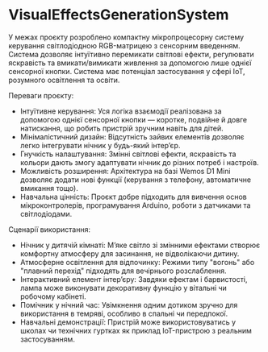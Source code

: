 # VisualEffectsGenerationSystem
У межах проєкту розроблено компактну мікропроцесорну систему керування світлодіодною RGB-матрицею з сенсорним введенням. Система дозволяє інтуїтивно перемикати світлові ефекти, регулювати яскравість та вмикати/вимикати живлення за допомогою лише однієї сенсорної кнопки. Система має потенціал застосування у сфері IoT, розумного освітлення та освіти.

Переваги проєкту:
- Інтуїтивне керування: Уся логіка взаємодії реалізована за допомогою однієї сенсорної кнопки — коротке, подвійне й довге натискання, що робить пристрій зручним навіть для дітей.
- Мінімалістичний дизайн: Відсутність зайвих елементів дозволяє легко інтегрувати нічник у будь-який інтер’єр.
- Гнучкість налаштування: Змінні світлові ефекти, яскравість та кольори дають змогу адаптувати нічник до різних потреб і настроїв.
- Можливість розширення: Архітектура на базі Wemos D1 Mini дозволяє додати нові функції (керування з телефону, автоматичне вмикання тощо).
- Навчальна цінність: Проєкт добре підходить для вивчення основ мікроконтролерів, програмування Arduino, роботи з датчиками та світлодіодами.

Сценарії використання:
- Нічник у дитячій кімнаті: М’яке світло зі змінними ефектами створює комфортну атмосферу для засинання, не відволікаючи дитину.
- Атмосферне освітлення для відпочинку: Режими типу "вогонь" або "плавний перехід" підходять для вечірнього розслаблення.
- Інтерактивний елемент інтер’єру: Завдяки ефектам і барвистості, лампа може виконувати декоративну функцію у вітальні чи робочому кабінеті.
- Помічник у нічний час: Увімкнення одним дотиком зручно для використання в темряві, особливо в спальні чи передпокої.
- Навчальні демонстрації: Пристрій може використовуватись у школах чи технічних гуртках як приклад IoT-пристрою з реальним застосуванням.
